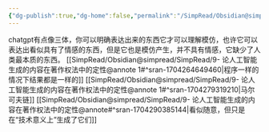 ```yaml
---
{"dg-publish":true,"dg-home":false,"permalink":"/SimpRead/Obsidian@simpread/random thoughts/人工智能和人不一样/","dgPassFrontmatter":true}
---
```


chatgpt有点像三体，你可以明确表达出来的东西它才可以理解模仿，也许它可以表达出看似具有了情感的东西，但是它也是模仿产生，并不具有情感，它缺少了人类最本质的东西。
[[SimpRead/Obsidian@simpread/SimpRead/9- 论人工智能生成的内容在著作权法中的定性@annote 1#^sran-1704264649460\|程序一样的情况下结果都是一样的]]
 [[SimpRead/Obsidian@simpread/SimpRead/9- 论人工智能生成的内容在著作权法中的定性@annote 1#^sran-1704279319210\|马尔可夫链]]
 [[SimpRead/Obsidian@simpread/SimpRead/9- 论人工智能生成的内容在著作权法中的定性@annote#^sran-1704290385144\|看似随意，但只是在“技术意义上”生成了它们]]

